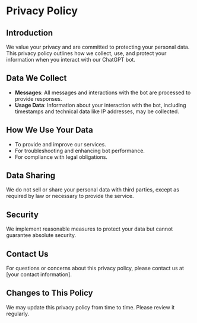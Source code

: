 # Privacy Policy

## Introduction
We value your privacy and are committed to protecting your personal data. This privacy policy outlines how we collect, use, and protect your information when you interact with our ChatGPT bot.

## Data We Collect
- **Messages**: All messages and interactions with the bot are processed to provide responses.
- **Usage Data**: Information about your interaction with the bot, including timestamps and technical data like IP addresses, may be collected.

## How We Use Your Data
- To provide and improve our services.
- For troubleshooting and enhancing bot performance.
- For compliance with legal obligations.

## Data Sharing
We do not sell or share your personal data with third parties, except as required by law or necessary to provide the service.

## Security
We implement reasonable measures to protect your data but cannot guarantee absolute security.

## Contact Us
For questions or concerns about this privacy policy, please contact us at [your contact information].

## Changes to This Policy
We may update this privacy policy from time to time. Please review it regularly.
